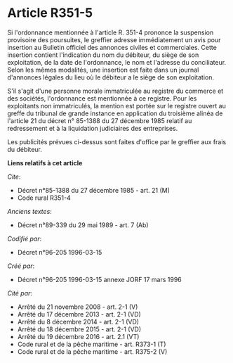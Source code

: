 # Article R351-5

Si l'ordonnance mentionnée à l'article R. 351-4 prononce la suspension provisoire des poursuites, le greffier adresse
immédiatement un avis pour insertion au Bulletin officiel des annonces civiles et commerciales. Cette insertion contient
l'indication du nom du débiteur, du siège de son exploitation, de la date de l'ordonnance, le nom et l'adresse du
conciliateur. Selon les mêmes modalités, une insertion est faite dans un journal d'annonces légales du lieu où le débiteur a
le siège de son exploitation.

S'il s'agit d'une personne morale immatriculée au registre du commerce et des sociétés, l'ordonnance est mentionnée à ce
registre. Pour les exploitants non immatriculés, la mention est portée sur le registre ouvert au greffe du tribunal de grande
instance en application du troisième alinéa de l'article 21 du décret n° 85-1388 du 27 décembre 1985 relatif au redressement
et à la liquidation judiciaires des entreprises.

Les publicités prévues ci-dessus sont faites d'office par le greffier aux frais du débiteur.

**Liens relatifs à cet article**

_Cite_:

  - Décret n°85-1388 du 27 décembre 1985 - art. 21 (M)
  - Code rural R351-4

_Anciens textes_:

  - Décret n°89-339 du 29 mai 1989 - art. 7 (Ab)

_Codifié par_:

  - Décret n°96-205 1996-03-15

_Créé par_:

  - Décret n°96-205 1996-03-15 annexe JORF 17 mars 1996

_Cité par_:

  - Arrêté du 21 novembre 2008 - art. 2-1 (V)
  - Arrêté du 17 décembre 2013 - art. 2-1 (VD)
  - Arrêté du 8 décembre 2014 - art. 2-1 (VD)
  - Arrêté du 18 décembre 2015 - art. 2-1 (VD)
  - Arrêté du 19 décembre 2016 - art. 2.1 (VT)
  - Code rural et de la pêche maritime - art. R373-1 (T)
  - Code rural et de la pêche maritime - art. R375-2 (V)
